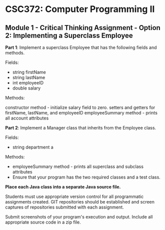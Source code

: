 # CSC372: Computer Programming II

## Module 1 - Critical Thinking Assignment - Option 2:  Implementing a Superclass Employee

**Part 1**: Implement a superclass Employee that has the following fields and methods.

Fields:

- string firstName
- string lastName
- int employeeID
- double salary

Methods:  

constructor method -   initialize salary field to zero.
setters and getters for firstName, lastName, and employeeID
employeeSummary method - prints all account attributes

**Part 2**: Implement a Manager class that inherits from the Employee class.

Fields:

- string department a

Methods:

- employeeSummary method - prints all superclass and subclass attributes
- Ensure that your program has the two required classes and a test class.

**Place each Java class into a separate Java source file.**

Students must use appropriate version control for all programmatic assignments created. GIT repositories should be established and screen captures of repositories submitted with each assignment.

Submit screenshots of your program's execution and output. Include all appropriate source code in a zip file.
